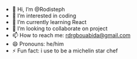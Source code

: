 - 👋 Hi, I’m @Rodisteph
- 👀 I’m interested in coding
- 🌱 I’m currently learning React
- 💞️ I’m looking to collaborate on project 
- 📫 How to reach me: rdrgbouabida@gmail.com
- 😄 Pronouns: he/him
- ⚡ Fun fact: i use to be a michelin star chef

<!---
Rodisteph/Rodisteph is a ✨ special ✨ repository because its `README.md` (this file) appears on your GitHub profile.
You can click the Preview link to take a look at your changes.
--->

